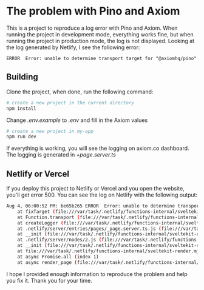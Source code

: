 # The problem with Pino and Axiom

This is a project to reproduce a log error with Pino and Axiom. When running the project in development mode, everything works fine, but when running the project in production mode, the log is not displayed. Looking at the log generated by Netlify, I see the following error:
```
ERROR  Error: unable to determine transport target for "@axiomhq/pino"
```

## Building

Clone the project, when done, run the following command:

```bash
# create a new project in the current directory
npm install
```

Change *.env.example* to *.env* and fill in the Axiom values

```bash
# create a new project in my-app
npm run dev
```

If everything is working, you will see the logging on axiom.co dashboard.
The logging is generated in *+page.server.ts*

## Netlify or Vercel

If you deploy this project to Netlify or Vercel and you open the website, you'll get error 500. You can see the log on Netlify with the following output:

```bash
Aug 4, 06:00:52 PM: be65b265 ERROR  Error: unable to determine transport target for "@axiomhq/pino"
    at fixTarget (file:///var/task/.netlify/functions-internal/sveltekit-render.mjs:3892:17)
    at Function.transport (file:///var/task/.netlify/functions-internal/sveltekit-render.mjs:3872:26)
    at createLogger (file:///var/task/.netlify/functions-internal/sveltekit-render.mjs:5618:25)
    at .netlify/server/entries/pages/_page.server.ts.js (file:///var/task/.netlify/functions-internal/sveltekit-render.mjs:5636:14)
    at __init (file:///var/task/.netlify/functions-internal/sveltekit-render.mjs:23:56)
    at .netlify/server/nodes/2.js (file:///var/task/.netlify/functions-internal/sveltekit-render.mjs:5675:5)
    at __init (file:///var/task/.netlify/functions-internal/sveltekit-render.mjs:23:56)
    at file:///var/task/.netlify/functions-internal/sveltekit-render.mjs:9156:52
    at async Promise.all (index 1)
    at async render_page (file:///var/task/.netlify/functions-internal/sveltekit-render.mjs:7919:19)
```

I hope I provided enough information to reproduce the problem and help you fix it.
Thank you for your time.
